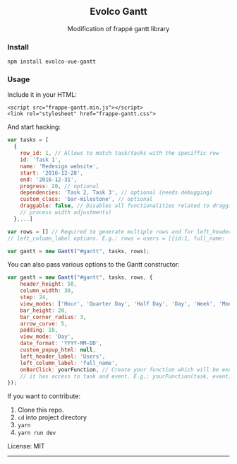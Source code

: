 <div align="center">
    <h2>Evolco Gantt</h2>
    <p align="center">
        <p>Modification of frappé gantt library</p>
        </a>
    </p>
</div>


### Install
```
npm install evolco-vue-gantt
```

### Usage
Include it in your HTML:
```
<script src="frappe-gantt.min.js"></script>
<link rel="stylesheet" href="frappe-gantt.css">
```

And start hacking:
```js
var tasks = [
  {
    row_id: 1, // Allows to match task/tasks with the speciffic row
    id: 'Task 1',
    name: 'Redesign website',
    start: '2016-12-28',
    end: '2016-12-31',
    progress: 20, // optional 
    dependencies: 'Task 2, Task 3', // optional (needs debugging)
    custom_class: 'bar-milestone', // optional 
    draggable: false, // Disables all functionalities related to dragging (bar dragging, bar or 
    // process width adjustments) 
  },...]

var rows = [] // Required to generate multiple rows and for left_header_label and 
// left_column_label options. E.g.: rows = users = [{id:1, full_name: 'John Smith'},...]

var gantt = new Gantt("#gantt", tasks, rows);
```

You can also pass various options to the Gantt constructor:
```js
var gantt = new Gantt("#gantt", tasks, rows, {
    header_height: 50,
    column_width: 30,
    step: 24,
    view_modes: ['Hour', 'Quarter Day', 'Half Day', 'Day', 'Week', 'Month'],
    bar_height: 20,
    bar_corner_radius: 3,
    arrow_curve: 5,
    padding: 18,
    view_mode: 'Day',   
    date_format: 'YYYY-MM-DD',
    custom_popup_html: null,
    left_header_label: 'Users', 
    left_column_label: 'full_name',
    onBarClick: yourFunction, // Create your function which will be executed on bar click
    // it has access to task and event. E.g.: yourFunction(task, event) {console.log(task, event)}
});
```

If you want to contribute:

1. Clone this repo.
2. `cd` into project directory
3. `yarn`
4. `yarn run dev`

License: MIT

------------------

